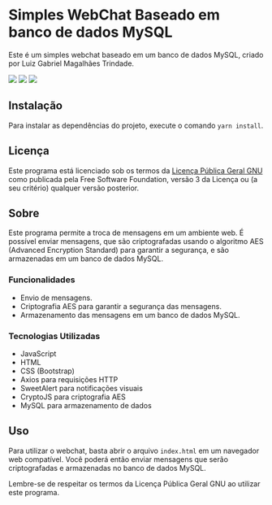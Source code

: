 # Simples WebChat Baseado em banco de dados MySQL

Este é um simples webchat baseado em um banco de dados MySQL, criado por Luiz Gabriel Magalhães Trindade.

<image src="screenshots/img1.png">
<image src="screenshots/img2.png">
<image src="screenshots/img3.png">

## Instalação

Para instalar as dependências do projeto, execute o comando `yarn install`.

## Licença

Este programa está licenciado sob os termos da [Licença Pública Geral GNU](https://www.gnu.org/licenses/gpl-3.0.html) como publicada pela Free Software Foundation, versão 3 da Licença ou (a seu critério) qualquer versão posterior.

## Sobre

Este programa permite a troca de mensagens em um ambiente web. É possível enviar mensagens, que são criptografadas usando o algoritmo AES (Advanced Encryption Standard) para garantir a segurança, e são armazenadas em um banco de dados MySQL.

### Funcionalidades

- Envio de mensagens.
- Criptografia AES para garantir a segurança das mensagens.
- Armazenamento das mensagens em um banco de dados MySQL.

### Tecnologias Utilizadas

- JavaScript
- HTML
- CSS (Bootstrap)
- Axios para requisições HTTP
- SweetAlert para notificações visuais
- CryptoJS para criptografia AES
- MySQL para armazenamento de dados

## Uso

Para utilizar o webchat, basta abrir o arquivo `index.html` em um navegador web compatível. Você poderá então enviar mensagens que serão criptografadas e armazenadas no banco de dados MySQL.

Lembre-se de respeitar os termos da Licença Pública Geral GNU ao utilizar este programa.

